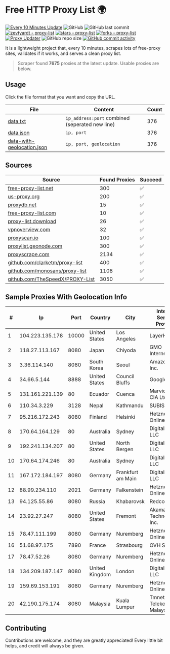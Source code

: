 
# Free HTTP Proxy List 🌍

[![Every 10 Minutes Update](https://github.com/mertguvencli/http-proxy-list/actions/workflows/main.yml/badge.svg?branch=main)](https://github.com/mertguvencli/http-proxy-list/actions/workflows/main.yml)
![GitHub](https://img.shields.io/github/license/mertguvencli/http-proxy-list)
![GitHub last commit](https://img.shields.io/github/last-commit/mertguvencli/http-proxy-list)
[![zevtyardt - proxy-list](https://img.shields.io/static/v1?label=zevtyardt&message=proxy-list&color=blue&logo=github)](https://github.com/zevtyardt/proxy-list "Go to GitHub repo")
[![stars - proxy-list](https://img.shields.io/github/stars/zevtyardt/proxy-list?style=social)](https://github.com/zevtyardt/proxy-list)
[![forks - proxy-list](https://img.shields.io/github/forks/zevtyardt/proxy-list?style=social)](https://github.com/zevtyardt/proxy-list)
[![Proxy Updater](https://github.com/zevtyardt/proxy-list/workflows/Proxy%20Updater/badge.svg)](https://github.com/zevtyardt/proxy-list/actions?query=workflow:"Proxy+Updater")
![GitHub repo size](https://img.shields.io/github/repo-size/zevtyardt/proxy-list)
[![GitHub commit activity](https://img.shields.io/github/commit-activity/m/zevtyardt/proxy-list?logo=commits)](https://github.com/zevtyardt/proxy-list/commits/main)

It is a lightweight project that, every 10 minutes, scrapes lots of free-proxy sites, validates if it works, and serves a clean proxy list.

> Scraper found **7675** proxies at the latest update. Usable proxies are below.

## Usage

Click the file format that you want and copy the URL.

|File|Content|Count|
|----|-------|-----|
|[data.txt](https://raw.githubusercontent.com/mertguvencli/http-proxy-list/main/proxy-list/data.txt)|`ip_address:port` combined (seperated new line)|376|
|[data.json](https://raw.githubusercontent.com/mertguvencli/http-proxy-list/main/proxy-list/data.json)|`ip, port`|376|
|[data-with-geolocation.json](https://raw.githubusercontent.com/mertguvencli/http-proxy-list/main/proxy-list/data-with-geolocation.json)|`ip, port, geolocation`|376|

## Sources

|Source|Found Proxies|Succeed|
|------|-------------|-------|
|[free-proxy-list.net](https://free-proxy-list.net)|300|✅|
|[us-proxy.org](https://www.us-proxy.org)|200|✅|
|[proxydb.net](http://proxydb.net)|15|✅|
|[free-proxy-list.com](https://free-proxy-list.com/?page=&port=&type%5B%5D=http&type%5B%5D=https&up_time=0&search=Search)|10|✅|
|[proxy-list.download](https://www.proxy-list.download/HTTP)|26|✅|
|[vpnoverview.com](https://vpnoverview.com/privacy/anonymous-browsing/free-proxy-servers)|32|✅|
|[proxyscan.io](https://www.proxyscan.io)|100|✅|
|[proxylist.geonode.com](https://proxylist.geonode.com/api/proxy-list?limit=300&page=1&sort_by=lastChecked&sort_type=desc&protocols=http,https)|300|✅|
|[proxyscrape.com](https://api.proxyscrape.com/v2/?request=displayproxies&protocol=http&timeout=10000&country=all&ssl=all&anonymity=all)|2134|✅|
|[github.com/clarketm/proxy-list](https://raw.githubusercontent.com/clarketm/proxy-list/master/proxy-list-raw.txt)|400|✅|
|[github.com/monosans/proxy-list](https://raw.githubusercontent.com/monosans/proxy-list/main/proxies/http.txt)|1108|✅|
|[github.com/TheSpeedX/PROXY-List](https://raw.githubusercontent.com/TheSpeedX/PROXY-List/master/http.txt)|3050|✅|


## Sample Proxies With Geolocation Info

|#|Ip|Port|Country|City|Internet Service Provider|
|-|--|----|-------|----|-------------------------|
|1|104.223.135.178|10000|United States|Los Angeles|LayerHost|
|2|118.27.113.167|8080|Japan|Chiyoda|GMO Internet, Inc.|
|3|3.36.114.140|8080|South Korea|Seoul|Amazon.com, Inc.|
|4|34.66.5.144|8888|United States|Council Bluffs|Google LLC|
|5|131.161.221.139|80|Ecuador|Cuenca|Marvicnet CIA Ltda|
|6|110.34.3.229|3128|Nepal|Kathmandu|SUBISU C7|
|7|95.216.172.243|8080|Finland|Helsinki|Hetzner Online GmbH|
|8|170.64.164.129|80|Australia|Sydney|DigitalOcean, LLC|
|9|192.241.134.207|80|United States|North Bergen|DigitalOcean, LLC|
|10|170.64.174.246|80|Australia|Sydney|DigitalOcean, LLC|
|11|167.172.184.197|8080|Germany|Frankfurt am Main|DigitalOcean, LLC|
|12|88.99.234.110|2021|Germany|Falkenstein|Hetzner Online GmbH|
|13|94.125.55.86|8080|Russia|Khabarovsk|Redcom LIR 2|
|14|23.92.27.247|8080|United States|Fremont|Akamai Technologies, Inc.|
|15|78.47.111.199|8080|Germany|Nuremberg|Hetzner Online GmbH|
|16|51.68.97.175|7890|France|Strasbourg|OVH SAS|
|17|78.47.52.26|8080|Germany|Nuremberg|Hetzner Online GmbH|
|18|134.209.187.147|8080|United Kingdom|London|DigitalOcean, LLC|
|19|159.69.153.191|8080|Germany|Nuremberg|Hetzner Online GmbH|
|20|42.190.175.174|8080|Malaysia|Kuala Lumpur|Tmnet, Telekom Malaysia Bhd.|



## Contributing

Contributions are welcome, and they are greatly appreciated! Every
little bit helps, and credit will always be given.


